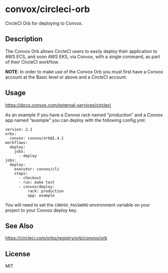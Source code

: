# convox/circleci-orb

CircleCI Orb for deploying to Convox.

## Description

The Convox Orb allows CircleCI users to easily deploy their application to AWS ECS, and soon AWS EKS, via Convox, with a single command, as part of their CircleCI workflow.

__NOTE__: In order to make use of the Convox Orb you must first have a Convox account at the Basic level or above and a CircleCI account.

## Usage

https://docs.convox.com/external-services/circleci

As an example if you have a Convox rack named “production” and a Convox app named “example” you can deploy with the following config.yml:

```
version: 2.1
orbs:
  convox: convox/orb@1.4.1
workflows:
  deploy:
    jobs:
      - deploy
jobs:
  deploy:
    executor: convox/cli
    steps:
      - checkout
      - run: make test
      - convox/deploy:
          rack: production
          app: example
```

You will need to set the `CONVOX_PASSWORD` environment variable on your project to your Convox deploy key.

## See Also

https://circleci.com/orbs/registry/orb/convox/orb

## License

MIT
